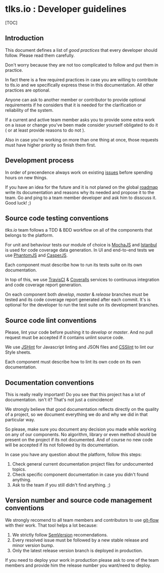 # tlks.io : Developer guidelines

[TOC]

## Introduction

This document defines a list of *good practices* that every developer should
follow. Please read them carefully.

Don't worry because they are not too complicated to follow and put them in
practice.

In fact there is a few required practices in case you are willing to
contribute to tls.io and we specifically express these in this documentation.
All other practices are optional.

Anyone can ask to another member or contributor to provide optional
requirements if he considers that it is needed for the clarification or
reliability of the system.

If a current and active team member asks you to provide some extra work on a
issue or change you've been made consider yourself obligated to do it ( or
at least provide reasons to do not ).

Also in case you're working on more than one thing at once, those
requests must have higher priority so finish them first.

## Development process

In order of precendence always work on existing
[issues](https://github.com/tlksio/front/issues) before spending hours on
new things.

If you have an idea for the future and it is not planed on the global
[roadmap](http://github.com/tlksio/docs/roadmap.md) write its documentation and
reasons why its needed and propose it to the team. Go and ping to a team member developer and ask him to disscuss it. Good luck! ;)

## Source code testing conventions

*tlks.io* team follows a TDD & BDD workflow on all of the components that
belongs to the platform.

For unit and behaviour tests our module of choice is
[MochaJS](http://mochajs.org) and
[Istanbul](http://github.com/gotwarlost/istanbul) is used for code coverage
data generation. In UI and end-to-end tests we use
[PhantomJS](http://phantomjs.org) and [CasperJS](http://casperjs.org).

Each component must describe how to run its tests suite on its own
documentation.

In top of this, we use [TravisCI](http://travis-ci.org) &
[Coveralls](http://coveralls.io) services to continuous integration and
code coverage report generation.

On each component both *develop*, *master* & *release* branches must
be tested and its code coverage report generated after each commit. It's is
optional for the developer to run the test suite on its development branches.

## Source code lint conventions

Please, lint your code before pushing it to *develop* or *master*. And no
pull request must be accepted if it contains unlint source code.

We use [JSHint](http://jshint.org) for Javascript linting and JSON files and [CSSlint](http://csslint.org) to lint our Style sheets.

Each component must describe how to lint its own code on its own
documentation.

## Documentation conventions

This is really really important! Do you see that this project has a lot of
documentation. isn't it? That's not just a coincidence!

We strongly believe that good documentation reflects directly on the
quality of a project, so we document everything we do and why we did in that
particular way.

So please, make sure you document any decision you made while working on
any of our components. No algorithm, library or even method should be
present on the project if its not documented. And of course no new code
will be accepted if its not followed by its documentation.

In case you have any question about the platform, follow this steps:

1. Check general current documentation project files for undocumented topics.
2. Check specific component documentation in case you didn't found anything.
3. Ask to the team if you still didn't find anything. ;)

## Version number and source code management conventions

We strongly recomend to all team members and contributors to use
[git-flow](http://atlassian.com/gitflow) with their work. That tool helps
a lot because:

1. We strictly follow [SemVersion](http://semver.org) recomendations.
2. Every resolved issue must be followed by a new stable release and minor
  version bump.
3. Only the latest release version branch is deployed in production.

If you need to deploy your work in production please ask to one of the
team members and provide him the release number you want/need to deploy.
